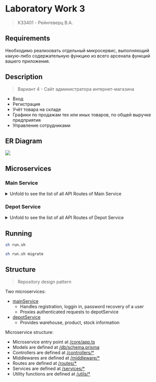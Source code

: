 # Laboratory Work 3
> K33401 - Рейнгеверц В.А.

## Requirements

Необходимо реализовать отдельный микросервис, выполняющий какую-либо содержательную функцию из всего арсенала функций вашего приложения.

## Description
> Вариант 4 - Сайт администратора интернет-магазина

- Вход
- Регистрация
- Учёт товара на складе
- Графики по продажам тех или иных товаров, по общей выручке предприятия
- Управление сотрудниками

## ER Diagram

![](https://i.imgur.com/iFGWh4B.png)


## Microservices

### Main Service

<details>
    <summary>Unfold to see the list of all API Routes of Main Service</summary>

    GET /users
    POST /users

    GET /users/:id
    PATCH /users/:id
    DELETE /users/:id

    POST /users/register

    POST /users/login

    POST /users/refreshToken

    POST /users/me

    POST /users/resetPassword

    GET /users/resetPassword/:id
</details>

### Depot Service

<details>
    <summary>Unfold to see the list of all API Routes of Depot Service</summary>

    GET /products
    POST /products

    GET /products/:id
    PATCH /products/:id
    DELETE /products/:id

    GET /stocks
    POST /stocks

    GET /stocks/:id
    PATCH /stocks/:id
    DELETE /stocks/:id

    GET /warehouses
    POST /warehouses

    GET /warehouses/:id
    PATCH /warehouses/:id
    DELETE /warehouses/:id

    GET /receipts
    POST /receipts

    GET /receipts/:id
    PATCH /receipts/:id
    DELETE /receipts/:id

    GET /receiptEntries
    POST /receiptEntries

    GET /receiptEntries/:id
    PATCH /receiptEntries/:id
    DELETE /receiptEntries/:id

    GET /sales

    GET /sales/category/

    GET /sales/category/:category

    GET /sales/products/:productId
</details>

## Running

```bash
sh run.sh
```

```bash
sh run.sh migrate
```


## Structure
> Repository design pattern

Two microservices:
- [mainService](./mainService)
  - Handles registration, loggin in, password recovery of a user
  - Proxies authenticated requests to depotService
- [depotService](./mainService)
  - Provides warehouse, product, stock information


Microservice structure:
- Microservice entry point at [<ServiceName>/core/app.ts](./mainService/src/core/app.ts)
- Models are defined at [<ServiceName>/db/schema.prisma](./mainService/src/db/schema.prisma)
- Controllers are defined at [<ServiceName>/controllers/*](./mainService/src/controllers/users/User.ts)
- Middlewares are defined at [<ServiceName>/middleware/*](./mainService/src/middleware/isAuthenticated.ts)
- Routes are defined at [<ServiceName>/routes/*](./mainService/src/routes/users/User.ts)
- Services are defined at [<ServiceName>/services/*](./mainService/src/services/users/User.ts)
- Utility functions are defined at [<ServiceName>/utils/*](./mainService/src/utils/jwt.ts)
